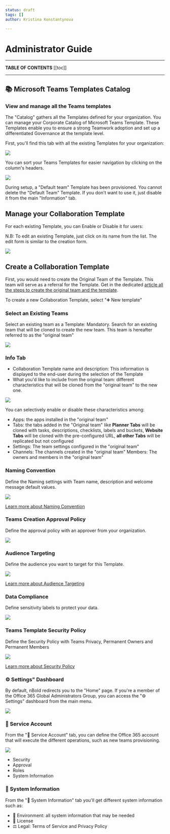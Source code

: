 ```yaml
---
status: draft
tags: []
author: Kristina Konstantynova

---
```

# Administrator Guide
---

**TABLE OF CONTENTS**
[[toc]]

---
## 📚 Microsoft Teams Templates Catalog

### View and manage all the Teams templates

The "Catalog" gathers all the Templates defined for your organization. You can manage your Corporate Catalog of Microsoft Teams Template. These Templates enable you to ensure a strong Teamwork adoption and set up a differentiated Governance at the template level.

First, you'll find this tab with all the existing Templates for your organization:

![](/uploads/screenshot-2022-02-10-at-12-06-58.png)

You can sort your Teams Templates for easier navigation by clicking on the column's headers.

![](https://downloads.intercomcdn.com/i/o/175629725/a7d80f07b578f9cb02a9098d/image.png)

During setup, a "Default team" Template has been provisioned. You cannot delete the "Default Team" Template. If you don't want to use it, just disable it from the main "Information" tab.

## Manage your Collaboration Template

For each existing Template, you can Enable or Disable it for users:

  
N.B: To edit an existing Template, just click on its name from the list. The edit form is similar to the creation form.

![](https://downloads.intercomcdn.com/i/o/175629976/0fd31007ea6ade2d20a50cd8/image.png)

## Create a Collaboration Template

First, you would need to create the Original Team of the Template. This team will serve as a referral for the Template. Get in the dedicated [article all the steps to create the original team and the template](https://help.salestim.com/en/articles/3387488-create-a-new-microsoft-teams-template).

To create a new Collaboration Template, select "➕ New template"

### Select an Existing Teams

Select an existing team as a Template: Mandatory. Search for an existing team that will be cloned to create the new team. This team is hereafter referred to as the "original team"

![](/uploads/salestim.png)

### Info Tab

* Collaboration Template name and description: This information is displayed to the end-user during the selection of the Template
* What you'd like to include from the original team: different characteristics that will be cloned from the "original team" to the new one.

![](/uploads/screenshot-2022-02-10-at-14-32-51.png)

You can selectively enable or disable these characteristics among:

* Apps: the apps installed in the "original team"
* Tabs: the tabs added in the "Original team" like **Planner Tabs** will be cloned with tasks, descriptions, checklists, labels and buckets, **Website Tabs** will be cloned with the pre-configured URL, **all other Tabs** will be replicated but not configured
* Settings: The team settings configured in the "original team"
* Channels: The channels created in the "original team" Members: The owners and members in the "original team"

### Naming Convention

Define the Naming settings with Team name, description and welcome message default values.

![](/uploads/screenshot-2022-02-10-at-14-33-43.png)

[Learn more about Naming Convention](https://help.salestim.com/en/articles/3519232-naming-convention)

### Teams Creation Approval Policy

Define the approval policy with an approver from your organization.

![](/uploads/screenshot-2022-02-10-at-14-34-09.png)

### Audience Targeting

Define the audience you want to target for this Template.

![](/uploads/screenshot-2022-02-10-at-14-35-17.png)

[Learn more about Audience Targeting](https://help.salestim.com/en/articles/3519963-audience-targeting)

### Data Compliance 

Define sensitivity labels to protect your data.

![](/uploads/screenshot-2022-02-10-at-14-37-23.png)

### Teams Template Security Policy

Define the Security Policy with Teams Privacy, Permanent Owners and Permanent Members

![](/uploads/screenshot-2022-02-10-at-14-38-24.png)

[Learn more about Security Policy](https://help.salestim.com/en/articles/3519966-security-policy)

### ⚙ Settings" Dashboard

By default, nBold redirects you to the "Home" page. If you're a member of the Office 365 Global Administrators Group, you can access the "⚙ Settings" dashboard from the main menu.

![](/uploads/screenshot-2022-02-10-at-14-49-01.png)

### 🤖 Service Account

From the "🤖 Service Account" tab, you can define the Office 365 account that will execute the different operations, such as new teams provisioning.

![](/uploads/screenshot-2022-02-10-at-14-39-00.png)

* Security
* Approval
* Roles
* System Information

### 📰 System Information

From the "📰 System Information" tab you'll get different system information such as:

* 🔬 Environment: all system information that may be needed
* 🎫 License
* ⚖️ Legal: Terms of Service and Privacy Policy
